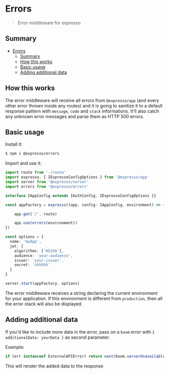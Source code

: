 # Errors

> Error middleware for expresso

## Summary

- [Errors](#errors)
  - [Summary](#summary)
  - [How this works](#how-this-works)
  - [Basic usage](#basic-usage)
  - [Adding additional data](#adding-additional-data)

## How this works

The error middleware will receive all errors from `@expresso/app` (and every other error thrown inside any routes) and it is going to sanitize it to a default response pattern with `message`, `code` and `stack` informations. It'll also catch any unknown error messages and parse them as HTTP 500 errors.

## Basic usage

Install it:

```sh
$ npm i @expresso/errors
```

Import and use it:

```ts
import route from './route'
import expresso, { IExpressoConfigOptions } from '@expresso/app'
import server from '@expresso/server'
import errors from '@expresso/errors'

interface IAppConfig extends IAuthConfig, IExpressoConfigOptions {}

const appFactory = expresso((app, config: IAppConfig, environment) => {

    app.get('/', route)

    app.use(errors(environment))
})

const options = {
  name: 'myApp',
  jwt: {
    algorithms: ['HS256'],
    audience: 'your-audience',
    issuer: 'your-issuer',
    secret: 'shhhhh'
  }
}

server.start(appFactory, options)
```

The error middleware receives a string declaring the current environment for your application. If this environment is different from `production`, then all the error stack will also be displayed.

## Adding additional data

If you'd like to include more data in the error, pass on a `boom` error with `{ additionalData: yourData }` as second parameter.

Example:

```ts
if (err instanceof ExternalAPIError) return next(boom.serverUnavailable(err.message, { additionalProperties: err.data }))
```

This will render the added data to the response
